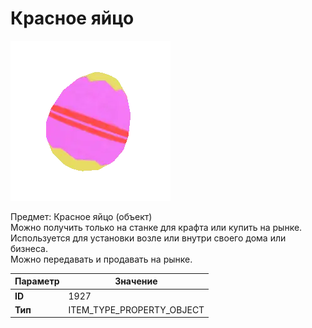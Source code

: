 # Красное яйцо

![Item Image](../img/1927.webp?raw=true)

Предмет: Красное яйцо (объект)<br>Можно получить только на станке для крафта или купить на рынке.<br>Используется для установки возле или внутри своего дома или бизнеса.<br>Можно передавать и продавать на рынке.


| Параметр | Значение |
|----------|----------|
| **ID** | 1927 |
| **Тип** | ITEM_TYPE_PROPERTY_OBJECT |

